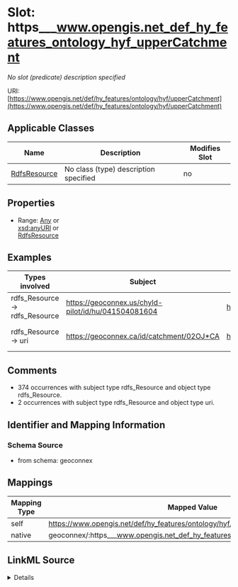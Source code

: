 

# Slot: https___www.opengis.net_def_hy_features_ontology_hyf_upperCatchment


_No slot (predicate) description specified_





URI: [https://www.opengis.net/def/hy_features/ontology/hyf/upperCatchment](https://www.opengis.net/def/hy_features/ontology/hyf/upperCatchment)



<!-- no inheritance hierarchy -->





## Applicable Classes

| Name | Description | Modifies Slot |
| --- | --- | --- |
| [RdfsResource](../classes/RdfsResource.md) | No class (type) description specified |  no  |







## Properties

* Range: [Any](../classes/Any.md)&nbsp;or&nbsp;<br />[xsd:anyURI](xsd:anyURI)&nbsp;or&nbsp;<br />[RdfsResource](../classes/RdfsResource.md)






## Examples

| Types involved | Subject | Predicate | Object |
| --- | --- | --- | --- |
| rdfs_Resource → rdfs_Resource | https://geoconnex.us/chyld-pilot/id/hu/041504081604 | https://www.opengis.net/def/hy_features/ontology/hyf/upperCatchment | https://geoconnex.us/chyld-pilot/id/hu/041504081603-drainage_basin |
| rdfs_Resource → uri | https://geoconnex.ca/id/catchment/02OJ*CA | https://www.opengis.net/def/hy_features/ontology/hyf/upperCatchment | https://cida-test.er.usgs.gov/chyld-pilot/id/hu/041504081604 |


## Comments

* 374 occurrences with subject type rdfs_Resource and object type rdfs_Resource.
* 2 occurrences with subject type rdfs_Resource and object type uri.

## Identifier and Mapping Information







### Schema Source


* from schema: geoconnex




## Mappings

| Mapping Type | Mapped Value |
| ---  | ---  |
| self | https://www.opengis.net/def/hy_features/ontology/hyf/upperCatchment |
| native | geoconnex/:https___www.opengis.net_def_hy_features_ontology_hyf_upperCatchment |




## LinkML Source

<details>
```yaml
name: https___www.opengis.net_def_hy_features_ontology_hyf_upperCatchment
description: No slot (predicate) description specified
comments:
- 374 occurrences with subject type rdfs_Resource and object type rdfs_Resource.
- 2 occurrences with subject type rdfs_Resource and object type uri.
examples:
- description: rdfs_Resource → rdfs_Resource
  object:
    example_object: https://geoconnex.us/chyld-pilot/id/hu/041504081603-drainage_basin
    example_predicate: https://www.opengis.net/def/hy_features/ontology/hyf/upperCatchment
    example_subject: https://geoconnex.us/chyld-pilot/id/hu/041504081604
- description: rdfs_Resource → uri
  object:
    example_object: https://cida-test.er.usgs.gov/chyld-pilot/id/hu/041504081604
    example_predicate: https://www.opengis.net/def/hy_features/ontology/hyf/upperCatchment
    example_subject: https://geoconnex.ca/id/catchment/02OJ*CA
from_schema: geoconnex
rank: 1000
slot_uri: https://www.opengis.net/def/hy_features/ontology/hyf/upperCatchment
alias: https___www.opengis.net_def_hy_features_ontology_hyf_upperCatchment
domain_of:
- rdfs_Resource
range: Any
any_of:
- range: uri
- range: rdfs_Resource

```
</details>